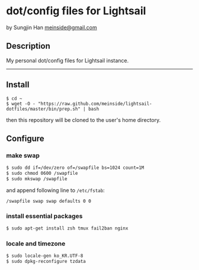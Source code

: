 # dot/config files for Lightsail
by Sungjin Han <meinside@gmail.com>

## Description

My personal dot/config files for Lightsail instance.

---

## Install

```
$ cd ~
$ wget -O - "https://raw.github.com/meinside/lightsail-dotfiles/master/bin/prep.sh" | bash
```

then this repository will be cloned to the user's home directory.

## Configure

### make swap

```bash
$ sudo dd if=/dev/zero of=/swapfile bs=1024 count=1M
$ sudo chmod 0600 /swapfile
$ sudo mkswap /swapfile
```

and append following line to `/etc/fstab`:

```
/swapfile swap swap defaults 0 0
```

### install essential packages

```bash
$ sudo apt-get install zsh tmux fail2ban nginx
```

### locale and timezone

```bash
$ sudo locale-gen ko_KR.UTF-8
$ sudo dpkg-reconfigure tzdata
```

